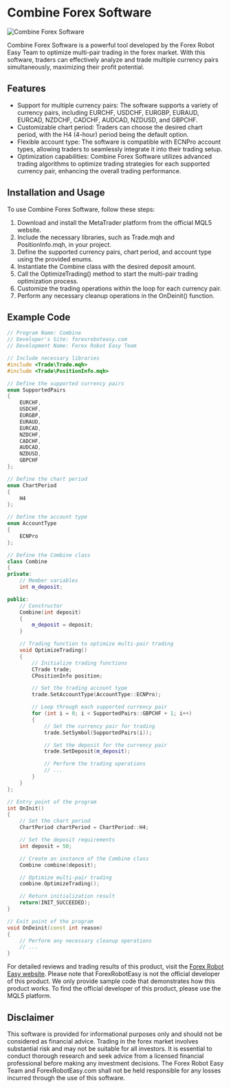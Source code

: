 # Combine Forex Software

![Combine Forex Software](https://forexroboteasy.com/wp-content/uploads/2021/01/Combine-Forex-Software-Review.png)

Combine Forex Software is a powerful tool developed by the Forex Robot Easy Team to optimize multi-pair trading in the forex market. With this software, traders can effectively analyze and trade multiple currency pairs simultaneously, maximizing their profit potential.

## Features

- Support for multiple currency pairs: The software supports a variety of currency pairs, including EURCHF, USDCHF, EURGBP, EURAUD, EURCAD, NZDCHF, CADCHF, AUDCAD, NZDUSD, and GBPCHF.
- Customizable chart period: Traders can choose the desired chart period, with the H4 (4-hour) period being the default option.
- Flexible account type: The software is compatible with ECNPro account types, allowing traders to seamlessly integrate it into their trading setup.
- Optimization capabilities: Combine Forex Software utilizes advanced trading algorithms to optimize trading strategies for each supported currency pair, enhancing the overall trading performance.

## Installation and Usage

To use Combine Forex Software, follow these steps:

1. Download and install the MetaTrader platform from the official MQL5 website.
2. Include the necessary libraries, such as Trade.mqh and PositionInfo.mqh, in your project.
3. Define the supported currency pairs, chart period, and account type using the provided enums.
4. Instantiate the Combine class with the desired deposit amount.
5. Call the OptimizeTrading() method to start the multi-pair trading optimization process.
6. Customize the trading operations within the loop for each currency pair.
7. Perform any necessary cleanup operations in the OnDeinit() function.

## Example Code

```cpp
// Program Name: Combine
// Developer's Site: forexroboteasy.com
// Development Name: Forex Robot Easy Team

// Include necessary libraries
#include <Trade\Trade.mqh>
#include <Trade\PositionInfo.mqh>

// Define the supported currency pairs
enum SupportedPairs
{
    EURCHF,
    USDCHF,
    EURGBP,
    EURAUD,
    EURCAD,
    NZDCHF,
    CADCHF,
    AUDCAD,
    NZDUSD,
    GBPCHF
};

// Define the chart period
enum ChartPeriod
{
    H4
};

// Define the account type
enum AccountType
{
    ECNPro
};

// Define the Combine class
class Combine
{
private:
    // Member variables
    int m_deposit;

public:
    // Constructor
    Combine(int deposit)
    {
        m_deposit = deposit;
    }

    // Trading function to optimize multi-pair trading
    void OptimizeTrading()
    {
        // Initialize trading functions
        CTrade trade;
        CPositionInfo position;

        // Set the trading account type
        trade.SetAccountType(AccountType::ECNPro);

        // Loop through each supported currency pair
        for (int i = 0; i < SupportedPairs::GBPCHF + 1; i++)
        {
            // Set the currency pair for trading
            trade.SetSymbol(SupportedPairs(i));

            // Set the deposit for the currency pair
            trade.SetDeposit(m_deposit);

            // Perform the trading operations
            // ...
        }
    }
};

// Entry point of the program
int OnInit()
{
    // Set the chart period
    ChartPeriod chartPeriod = ChartPeriod::H4;

    // Set the deposit requirements
    int deposit = 50;

    // Create an instance of the Combine class
    Combine combine(deposit);

    // Optimize multi-pair trading
    combine.OptimizeTrading();

    // Return initialization result
    return(INIT_SUCCEEDED);
}

// Exit point of the program
void OnDeinit(const int reason)
{
    // Perform any necessary cleanup operations
    // ...
}
```

For detailed reviews and trading results of this product, visit the [Forex Robot Easy website](https://forexroboteasy.com/forex-robot-review/combine-forex-software-review-optimize-multi-pair-trading/). Please note that ForexRobotEasy is not the official developer of this product. We only provide sample code that demonstrates how this product works. To find the official developer of this product, please use the MQL5 platform.

## Disclaimer

This software is provided for informational purposes only and should not be considered as financial advice. Trading in the forex market involves substantial risk and may not be suitable for all investors. It is essential to conduct thorough research and seek advice from a licensed financial professional before making any investment decisions. The Forex Robot Easy Team and ForexRobotEasy.com shall not be held responsible for any losses incurred through the use of this software.
